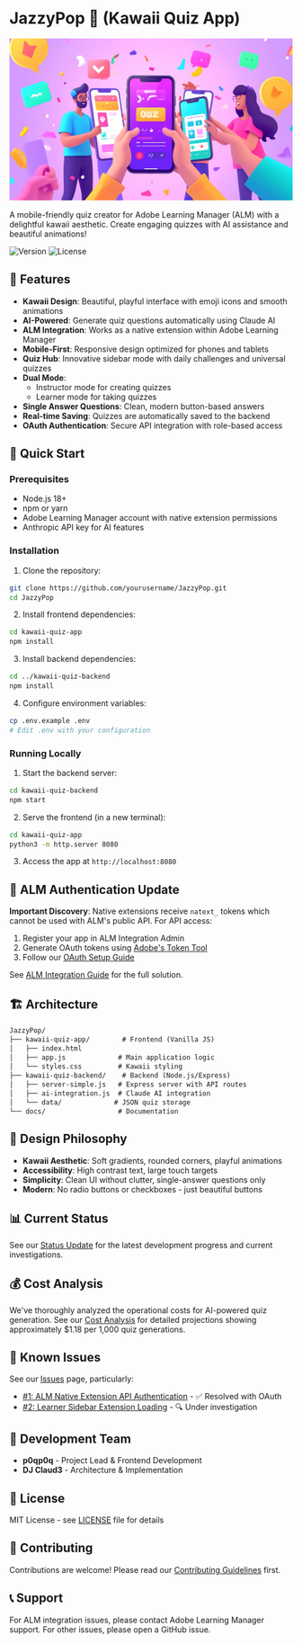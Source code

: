 # JazzyPop 🎵 (Kawaii Quiz App)

![JazzyPop Hero Image](./assets/hero-image.jpg)

A mobile-friendly quiz creator for Adobe Learning Manager (ALM) with a delightful kawaii aesthetic. Create engaging quizzes with AI assistance and beautiful animations!

![Version](https://img.shields.io/badge/version-4.8-pink.svg)
![License](https://img.shields.io/badge/license-MIT-blue.svg)

## 🌸 Features

- **Kawaii Design**: Beautiful, playful interface with emoji icons and smooth animations
- **AI-Powered**: Generate quiz questions automatically using Claude AI
- **ALM Integration**: Works as a native extension within Adobe Learning Manager
- **Mobile-First**: Responsive design optimized for phones and tablets
- **Quiz Hub**: Innovative sidebar mode with daily challenges and universal quizzes
- **Dual Mode**: 
  - Instructor mode for creating quizzes
  - Learner mode for taking quizzes
- **Single Answer Questions**: Clean, modern button-based answers
- **Real-time Saving**: Quizzes are automatically saved to the backend
- **OAuth Authentication**: Secure API integration with role-based access

## 🚀 Quick Start

### Prerequisites

- Node.js 18+
- npm or yarn
- Adobe Learning Manager account with native extension permissions
- Anthropic API key for AI features

### Installation

1. Clone the repository:
```bash
git clone https://github.com/yourusername/JazzyPop.git
cd JazzyPop
```

2. Install frontend dependencies:
```bash
cd kawaii-quiz-app
npm install
```

3. Install backend dependencies:
```bash
cd ../kawaii-quiz-backend
npm install
```

4. Configure environment variables:
```bash
cp .env.example .env
# Edit .env with your configuration
```

### Running Locally

1. Start the backend server:
```bash
cd kawaii-quiz-backend
npm start
```

2. Serve the frontend (in a new terminal):
```bash
cd kawaii-quiz-app
python3 -m http.server 8080
```

3. Access the app at `http://localhost:8080`

## 🔐 ALM Authentication Update

**Important Discovery**: Native extensions receive `natext_` tokens which cannot be used with ALM's public API. For API access:

1. Register your app in ALM Integration Admin
2. Generate OAuth tokens using [Adobe's Token Tool](https://learningmanager.adobe.com/apidocs)
3. Follow our [OAuth Setup Guide](docs/OAUTH_SETUP_GUIDE.md)

See [ALM Integration Guide](docs/ALM_INTEGRATION.md) for the full solution.

## 🏗️ Architecture

```
JazzyPop/
├── kawaii-quiz-app/        # Frontend (Vanilla JS)
│   ├── index.html
│   ├── app.js             # Main application logic
│   └── styles.css         # Kawaii styling
├── kawaii-quiz-backend/    # Backend (Node.js/Express)
│   ├── server-simple.js   # Express server with API routes
│   ├── ai-integration.js  # Claude AI integration
│   └── data/             # JSON quiz storage
└── docs/                  # Documentation
```

## 🎨 Design Philosophy

- **Kawaii Aesthetic**: Soft gradients, rounded corners, playful animations
- **Accessibility**: High contrast text, large touch targets
- **Simplicity**: Clean UI without clutter, single-answer questions only
- **Modern**: No radio buttons or checkboxes - just beautiful buttons

## 📊 Current Status

See our [Status Update](STATUS_UPDATE.md) for the latest development progress and current investigations.

## 💰 Cost Analysis

We've thoroughly analyzed the operational costs for AI-powered quiz generation. See our [Cost Analysis](docs/COST_ANALYSIS.md) for detailed projections showing approximately $1.18 per 1,000 quiz generations.

## 🐛 Known Issues

See our [Issues](https://github.com/increasinglyHuman/JazzyPop/issues) page, particularly:
- [#1: ALM Native Extension API Authentication](https://github.com/increasinglyHuman/JazzyPop/issues/1) - ✅ Resolved with OAuth
- [#2: Learner Sidebar Extension Loading](https://github.com/increasinglyHuman/JazzyPop/issues/2) - 🔍 Under investigation

## 👥 Development Team

- **p0qp0q** - Project Lead & Frontend Development
- **DJ Claud3** - Architecture & Implementation

## 📝 License

MIT License - see [LICENSE](LICENSE) file for details

## 🤝 Contributing

Contributions are welcome! Please read our [Contributing Guidelines](CONTRIBUTING.md) first.

## 📞 Support

For ALM integration issues, please contact Adobe Learning Manager support.
For other issues, please open a GitHub issue.